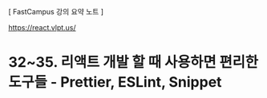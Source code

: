 [ FastCampus 강의 요약 노트 ]

https://react.vlpt.us/

# 32~35. 리액트 개발 할 때 사용하면 편리한 도구들 - Prettier, ESLint, Snippet